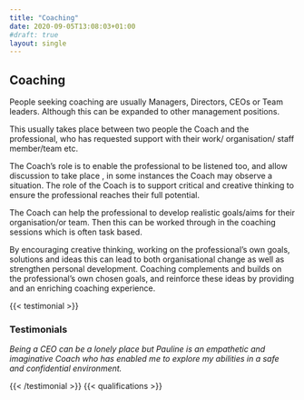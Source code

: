 ```yaml
---
title: "Coaching"
date: 2020-09-05T13:08:03+01:00
#draft: true
layout: single
---
```


## Coaching

People seeking coaching are usually Managers, Directors, CEOs or Team leaders. Although this can be expanded to other management positions.

This usually takes place between two people the Coach and the professional, who has requested support with their work/ organisation/ staff member/team etc.

The Coach’s role is to enable the professional to be listened too, and allow discussion to take place , in some instances the Coach may observe a situation.
The role of the Coach is to support critical and creative thinking to ensure the professional reaches their full potential.

The Coach can help the professional to develop realistic goals/aims for their organisation/or team. Then this can be worked through in the coaching sessions which is often task based.

By encouraging creative thinking, working on the professional’s own goals, solutions and ideas this can lead to both organisational change as well as strengthen personal development. Coaching complements and builds on the professional’s own chosen goals, and reinforce these ideas by providing and an enriching coaching experience.

{{< testimonial >}}

### Testimonials

_Being a CEO can be a lonely place but Pauline is an empathetic and imaginative Coach who has enabled me to explore my abilities in a safe and confidential environment._

{{< /testimonial >}}
{{< qualifications >}}
